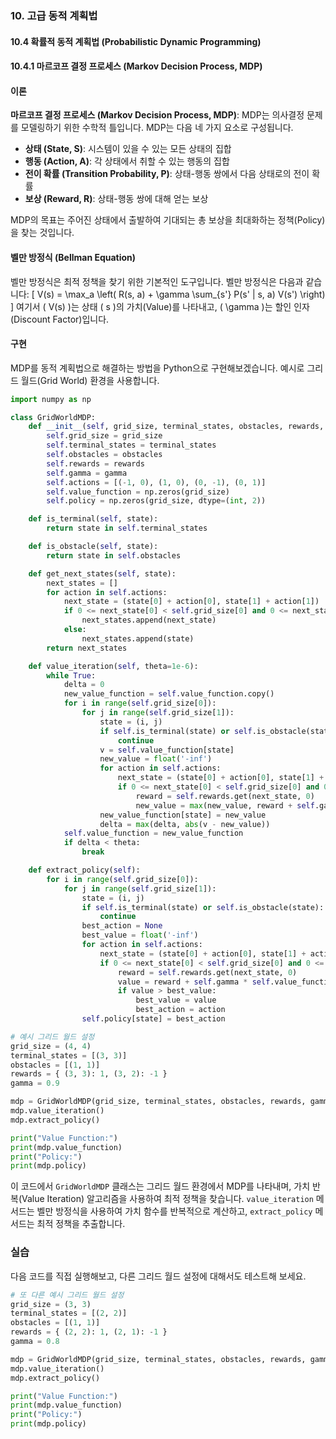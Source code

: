 ### 10. 고급 동적 계획법 

#### 10.4 확률적 동적 계획법 (Probabilistic Dynamic Programming)

#### 10.4.1 마르코프 결정 프로세스 (Markov Decision Process, MDP)

#### 이론
**마르코프 결정 프로세스 (Markov Decision Process, MDP)**: MDP는 의사결정 문제를 모델링하기 위한 수학적 틀입니다. MDP는 다음 네 가지 요소로 구성됩니다.
- **상태 (State, S)**: 시스템이 있을 수 있는 모든 상태의 집합
- **행동 (Action, A)**: 각 상태에서 취할 수 있는 행동의 집합
- **전이 확률 (Transition Probability, P)**: 상태-행동 쌍에서 다음 상태로의 전이 확률
- **보상 (Reward, R)**: 상태-행동 쌍에 대해 얻는 보상

MDP의 목표는 주어진 상태에서 출발하여 기대되는 총 보상을 최대화하는 정책(Policy)을 찾는 것입니다.

#### 벨만 방정식 (Bellman Equation)
벨만 방정식은 최적 정책을 찾기 위한 기본적인 도구입니다. 벨만 방정식은 다음과 같습니다:
\[ V(s) = \max_a \left( R(s, a) + \gamma \sum_{s'} P(s' | s, a) V(s') \right) \]
여기서 \( V(s) \)는 상태 \( s \)의 가치(Value)를 나타내고, \( \gamma \)는 할인 인자(Discount Factor)입니다.

#### 구현
MDP를 동적 계획법으로 해결하는 방법을 Python으로 구현해보겠습니다. 예시로 그리드 월드(Grid World) 환경을 사용합니다.

```python
import numpy as np

class GridWorldMDP:
    def __init__(self, grid_size, terminal_states, obstacles, rewards, gamma=0.9):
        self.grid_size = grid_size
        self.terminal_states = terminal_states
        self.obstacles = obstacles
        self.rewards = rewards
        self.gamma = gamma
        self.actions = [(-1, 0), (1, 0), (0, -1), (0, 1)]
        self.value_function = np.zeros(grid_size)
        self.policy = np.zeros(grid_size, dtype=(int, 2))

    def is_terminal(self, state):
        return state in self.terminal_states

    def is_obstacle(self, state):
        return state in self.obstacles

    def get_next_states(self, state):
        next_states = []
        for action in self.actions:
            next_state = (state[0] + action[0], state[1] + action[1])
            if 0 <= next_state[0] < self.grid_size[0] and 0 <= next_state[1] < self.grid_size[1] and not self.is_obstacle(next_state):
                next_states.append(next_state)
            else:
                next_states.append(state)
        return next_states

    def value_iteration(self, theta=1e-6):
        while True:
            delta = 0
            new_value_function = self.value_function.copy()
            for i in range(self.grid_size[0]):
                for j in range(self.grid_size[1]):
                    state = (i, j)
                    if self.is_terminal(state) or self.is_obstacle(state):
                        continue
                    v = self.value_function[state]
                    new_value = float('-inf')
                    for action in self.actions:
                        next_state = (state[0] + action[0], state[1] + action[1])
                        if 0 <= next_state[0] < self.grid_size[0] and 0 <= next_state[1] < self.grid_size[1] and not self.is_obstacle(next_state):
                            reward = self.rewards.get(next_state, 0)
                            new_value = max(new_value, reward + self.gamma * self.value_function[next_state])
                    new_value_function[state] = new_value
                    delta = max(delta, abs(v - new_value))
            self.value_function = new_value_function
            if delta < theta:
                break

    def extract_policy(self):
        for i in range(self.grid_size[0]):
            for j in range(self.grid_size[1]):
                state = (i, j)
                if self.is_terminal(state) or self.is_obstacle(state):
                    continue
                best_action = None
                best_value = float('-inf')
                for action in self.actions:
                    next_state = (state[0] + action[0], state[1] + action[1])
                    if 0 <= next_state[0] < self.grid_size[0] and 0 <= next_state[1] < self.grid_size[1] and not self.is_obstacle(next_state):
                        reward = self.rewards.get(next_state, 0)
                        value = reward + self.gamma * self.value_function[next_state]
                        if value > best_value:
                            best_value = value
                            best_action = action
                self.policy[state] = best_action

# 예시 그리드 월드 설정
grid_size = (4, 4)
terminal_states = [(3, 3)]
obstacles = [(1, 1)]
rewards = { (3, 3): 1, (3, 2): -1 }
gamma = 0.9

mdp = GridWorldMDP(grid_size, terminal_states, obstacles, rewards, gamma)
mdp.value_iteration()
mdp.extract_policy()

print("Value Function:")
print(mdp.value_function)
print("Policy:")
print(mdp.policy)
```

이 코드에서 `GridWorldMDP` 클래스는 그리드 월드 환경에서 MDP를 나타내며, 가치 반복(Value Iteration) 알고리즘을 사용하여 최적 정책을 찾습니다. `value_iteration` 메서드는 벨만 방정식을 사용하여 가치 함수를 반복적으로 계산하고, `extract_policy` 메서드는 최적 정책을 추출합니다.

### 실습
다음 코드를 직접 실행해보고, 다른 그리드 월드 설정에 대해서도 테스트해 보세요.

```python
# 또 다른 예시 그리드 월드 설정
grid_size = (3, 3)
terminal_states = [(2, 2)]
obstacles = [(1, 1)]
rewards = { (2, 2): 1, (2, 1): -1 }
gamma = 0.8

mdp = GridWorldMDP(grid_size, terminal_states, obstacles, rewards, gamma)
mdp.value_iteration()
mdp.extract_policy()

print("Value Function:")
print(mdp.value_function)
print("Policy:")
print(mdp.policy)
```
